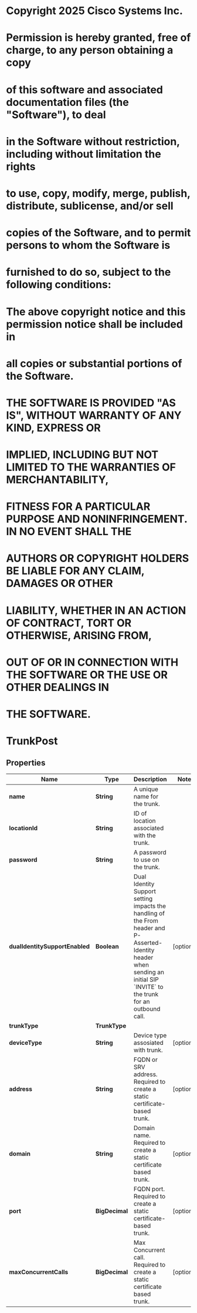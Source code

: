 <!--  Copyright 2025 Cisco Systems Inc.

Permission is hereby granted, free of charge, to any person obtaining a copy
of this software and associated documentation files (the "Software"), to deal
in the Software without restriction, including without limitation the rights
to use, copy, modify, merge, publish, distribute, sublicense, and/or sell
copies of the Software, and to permit persons to whom the Software is
furnished to do so, subject to the following conditions:

The above copyright notice and this permission notice shall be included in
all copies or substantial portions of the Software.

THE SOFTWARE IS PROVIDED "AS IS", WITHOUT WARRANTY OF ANY KIND, EXPRESS OR
IMPLIED, INCLUDING BUT NOT LIMITED TO THE WARRANTIES OF MERCHANTABILITY,
FITNESS FOR A PARTICULAR PURPOSE AND NONINFRINGEMENT. IN NO EVENT SHALL THE
AUTHORS OR COPYRIGHT HOLDERS BE LIABLE FOR ANY CLAIM, DAMAGES OR OTHER
LIABILITY, WHETHER IN AN ACTION OF CONTRACT, TORT OR OTHERWISE, ARISING FROM,
OUT OF OR IN CONNECTION WITH THE SOFTWARE OR THE USE OR OTHER DEALINGS IN
THE SOFTWARE.-->
# Copyright 2025 Cisco Systems Inc.
#
# Permission is hereby granted, free of charge, to any person obtaining a copy
# of this software and associated documentation files (the "Software"), to deal
# in the Software without restriction, including without limitation the rights
# to use, copy, modify, merge, publish, distribute, sublicense, and/or sell
# copies of the Software, and to permit persons to whom the Software is
# furnished to do so, subject to the following conditions:
#
# The above copyright notice and this permission notice shall be included in
# all copies or substantial portions of the Software.
#
# THE SOFTWARE IS PROVIDED "AS IS", WITHOUT WARRANTY OF ANY KIND, EXPRESS OR
# IMPLIED, INCLUDING BUT NOT LIMITED TO THE WARRANTIES OF MERCHANTABILITY,
# FITNESS FOR A PARTICULAR PURPOSE AND NONINFRINGEMENT. IN NO EVENT SHALL THE
# AUTHORS OR COPYRIGHT HOLDERS BE LIABLE FOR ANY CLAIM, DAMAGES OR OTHER
# LIABILITY, WHETHER IN AN ACTION OF CONTRACT, TORT OR OTHERWISE, ARISING FROM,
# OUT OF OR IN CONNECTION WITH THE SOFTWARE OR THE USE OR OTHER DEALINGS IN
# THE SOFTWARE.



# TrunkPost


## Properties

| Name | Type | Description | Notes |
|------------ | ------------- | ------------- | -------------|
|**name** | **String** | A unique name for the trunk. |  |
|**locationId** | **String** | ID of location associated with the trunk. |  |
|**password** | **String** | A password to use on the trunk. |  |
|**dualIdentitySupportEnabled** | **Boolean** | Dual Identity Support setting impacts the handling of the From header and P-Asserted-Identity header when sending an initial SIP &#x60;INVITE&#x60; to the trunk for an outbound call. |  [optional] |
|**trunkType** | **TrunkType** |  |  |
|**deviceType** | **String** | Device type assosiated with trunk. |  [optional] |
|**address** | **String** | FQDN or SRV address. Required to create a static certificate-based trunk. |  [optional] |
|**domain** | **String** | Domain name. Required to create a static certificate based trunk. |  [optional] |
|**port** | **BigDecimal** | FQDN port. Required to create a static certificate-based trunk. |  [optional] |
|**maxConcurrentCalls** | **BigDecimal** | Max Concurrent call. Required to create a static certificate based trunk. |  [optional] |



